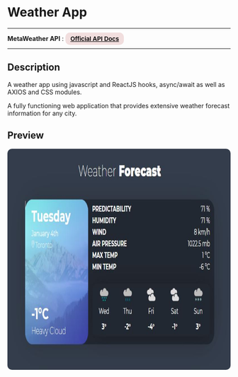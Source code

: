 # Weather App

---

<div>
<b>MetaWeather API</b> :
<a href="https://www.metaweather.com/api" target="_blank" rel="noopener noreferrer"
    style="padding:0.35rem 0.7rem;
    color: black;
    background: #F1DEDE;
    border-radius:10px;
    font-size:0.85rem;
    font-weight:600;">Official API Docs</a>
</div>

---

## Description

<p>A weather app using javascript and ReactJS hooks, async/await as well as AXIOS and CSS modules.</p>
<p>A fully functioning web application that provides extensive weather forecast information for any city.</p>

## Preview

<img src="/preview.JPG" height="500" style="border-radius:10px;margin-bottom:1rem;" />
